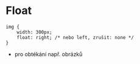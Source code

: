 # Float

<pre class="c-text-large fragment" contenteditable><code class="lang-css stretch" data-noescape>img {
	width: 300px;
	float: right; /* nebo left, zrušit: none */
}</code></pre>


>>>
* pro obtékání např. obrázků

